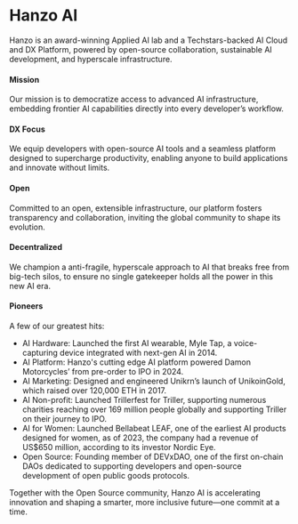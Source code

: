 # Hanzo AI

Hanzo is an award-winning Applied AI lab and a Techstars-backed AI Cloud and DX Platform, powered by open-source collaboration, sustainable AI development, and hyperscale infrastructure.

#### Mission
Our mission is to democratize access to advanced AI infrastructure, embedding frontier AI capabilities directly into every developer’s workflow.

#### DX Focus
We equip developers with open-source AI tools and a seamless platform designed to supercharge productivity, enabling anyone to build applications and innovate without limits.

#### Open
Committed to an open, extensible infrastructure, our platform fosters transparency and collaboration, inviting the global community to shape its evolution.

#### Decentralized
We champion a anti-fragile, hyperscale approach to AI that breaks free from big-tech silos, to ensure no single gatekeeper holds all the power in this new AI era.

#### Pioneers

A few of our greatest hits:

- AI Hardware: Launched the first AI wearable, Myle Tap, a voice-capturing device integrated with next-gen AI in 2014.
- AI Platform: Hanzo's cutting edge AI platform powered Damon Motorcycles’ from pre-order to IPO in 2024.
- AI Marketing: Designed and engineered Unikrn’s launch of UnikoinGold, which raised over 120,000 ETH in 2017.
- AI Non-profit: Launched Trillerfest for Triller, supporting numerous charities reaching over 169 million people globally and supporting Triller on their journey to IPO.
- AI for Women: Launched Bellabeat LEAF, one of the earliest AI products designed for women, as of 2023, the company had a revenue of US$650 million, according to its investor Nordic Eye.
- Open Source: Founding member of DEVxDAO, one of the first on-chain DAOs dedicated to supporting developers and open-source development of open public goods protocols.

Together with the Open Source community, Hanzo AI is accelerating innovation and shaping a smarter, more inclusive future—one commit at a time.
